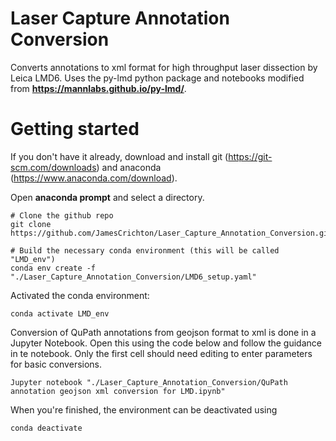 # Laser Capture Annotation Conversion
Converts annotations to xml format for high throughput laser dissection by Leica LMD6. 
Uses the py-lmd python package and notebooks modified from **https://mannlabs.github.io/py-lmd/**. 

# Getting started
If you don't have it already, download and install git (https://git-scm.com/downloads) and anaconda (https://www.anaconda.com/download). 

Open **anaconda prompt** and select a directory. 

```
# Clone the github repo 
git clone https://github.com/JamesCrichton/Laser_Capture_Annotation_Conversion.git

# Build the necessary conda environment (this will be called "LMD_env")
conda env create -f "./Laser_Capture_Annotation_Conversion/LMD6_setup.yaml"

```

Activated the conda environment:
```
conda activate LMD_env
```

Conversion of QuPath annotations from geojson format to xml is done in a Jupyter Notebook. 
Open this using the code below and follow the guidance in te notebook. 
Only the first cell should need editing to enter parameters for basic conversions. 

```
Jupyter notebook "./Laser_Capture_Annotation_Conversion/QuPath annotation geojson xml conversion for LMD.ipynb"
```

When you're finished, the environment can be deactivated using

```
conda deactivate
```
